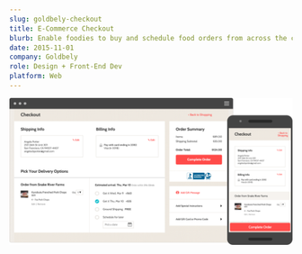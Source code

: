 ```yaml
---
slug: goldbely-checkout
title: E-Commerce Checkout
blurb: Enable foodies to buy and schedule food orders from across the country
date: 2015-11-01
company: Goldbely
role: Design + Front-End Dev
platform: Web
---
```


<div class='sampleImage'>
  <img src='sample.png' alt='E-Commerce checkout' />
</div>
